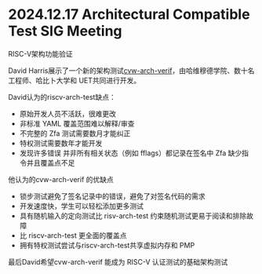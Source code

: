 # 2024.12.17 Architectural Compatible Test SIG Meeting

RISC-V架构功能验证

David Harris展示了一个新的架构测试[cvw-arch-verif](https://github.com/openhwgroup/cvw-arch-verif)，由哈维穆德学院、数十名工程师、哈比卜大学和 UET共同进行开发。

David认为的riscv-arch-test缺点：

- 原始开发人员不活跃，很难更改
- 非标准 YAML 覆盖范围难以解释/审查
- 不完整的 Zfa 测试需要数月才能纠正
- 特权测试需要数年才能开发
- 发现许多错误
并非所有相关状态（例如 fflags）都记录在签名中
Zfa 缺少指令并且覆盖点不足

他认为的cvw-arch-verif 的优缺点
+ 锁步测试避免了签名记录中的错误，避免了对签名代码的需求
+ 开发速度快，学生可以轻松添加更多测试
+ 具有随机输入的定向测试比 risv-arch-test 约束随机测试更易于阅读和排除故障
+ 比 riscv-arch-test 更全面的覆盖点
+ 拥有特权测试尝试与riscv-arch-test共享虚拟内存和 PMP 

最后David希望cvw-arch-verif 能成为 RISC-V 认证测试的基础架构测试
